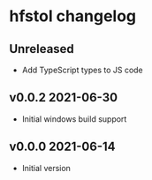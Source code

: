 # hfstol changelog

## Unreleased

  - Add TypeScript types to JS code

## v0.0.2 2021-06-30

  - Initial windows build support

## v0.0.0 2021-06-14

  - Initial version
